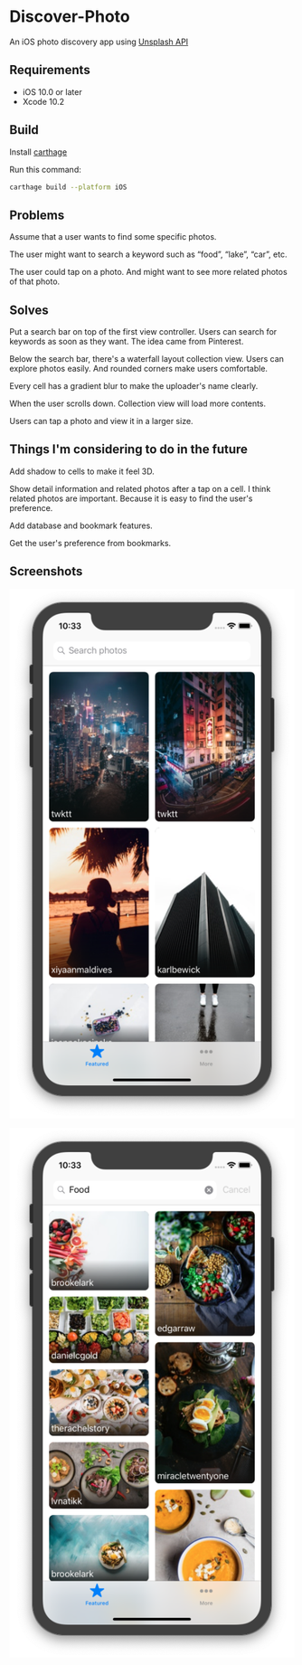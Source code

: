 # Discover-Photo
An iOS photo discovery app using [Unsplash API](https://unsplash.com/developers)

## Requirements

- iOS 10.0 or later
- Xcode 10.2

## Build

Install [carthage](https://github.com/Carthage/Carthage#installing-carthage)

Run this command:

```sh
carthage build --platform iOS
```

## Problems

Assume that a user wants to find some specific photos.

The user might want to search a keyword such as “food”, “lake”, “car”, etc.

The user could tap on a photo. And might want to see more related photos of that photo.

## Solves

Put a search bar on top of the first view controller. Users can search for keywords as soon as they want. The idea came from Pinterest.

Below the search bar, there's a waterfall layout collection view. Users can explore photos easily. And rounded corners make users comfortable.

Every cell has a gradient blur to make the uploader's name clearly.

When the user scrolls down. Collection view will load more contents.

Users can tap a photo and view it in a larger size.

## Things I'm considering to do in the future

Add shadow to cells to make it feel 3D.

Show detail information and related photos after a tap on a cell. I think related photos are important. Because it is easy to find the user's preference.

Add database and bookmark features.

Get the user's preference from bookmarks.

## Screenshots

![home.png](screenshots/home.png)

![search.png](screenshots/search.png)
